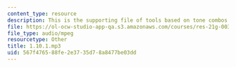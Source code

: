 ```yaml
---
content_type: resource
description: This is the supporting file of tools based on tone combos.
file: https://ol-ocw-studio-app-qa.s3.amazonaws.com/courses/res-21g-003-learning-chinese-a-foundation-course-in-mandarin-spring-2011/567f476588fe2e3735d78a8477be03dd_1.10.1.mp3
file_type: audio/mpeg
resourcetype: Other
title: 1.10.1.mp3
uid: 567f4765-88fe-2e37-35d7-8a8477be03dd
---
```

